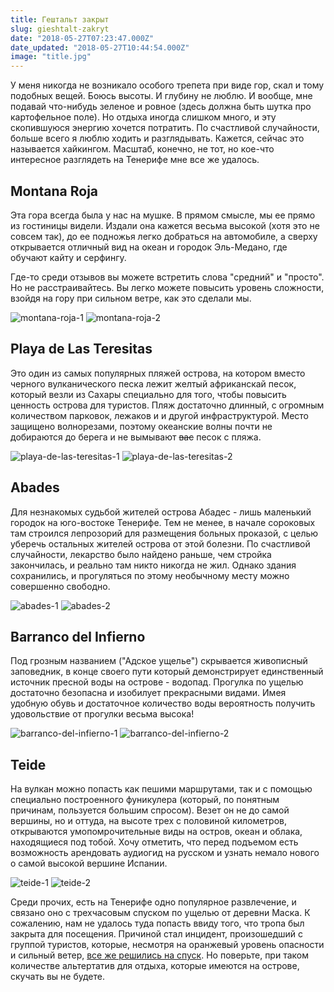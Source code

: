 ```yaml
---
title: Гештальт закрыт
slug: gieshtalt-zakryt
date: "2018-05-27T07:23:47.000Z"
date_updated: "2018-05-27T10:44:54.000Z"
image: "title.jpg"
---
```


У меня никогда не возникало особого трепета при виде гор, скал и тому подобных вещей. Боюсь высоты. И глубину не люблю. И вообще, мне подавай что-нибудь зеленое и ровное (здесь должна быть шутка про картофельное поле). Но отдыха иногда слишком много, и эту скопившуюся энергию хочется потратить. По счастливой случайности, больше всего я люблю ходить и разглядывать. Кажется, сейчас это называется хайкингом. Масштаб, конечно, не тот, но кое-что интересное разглядеть на Тенерифе мне все же удалось.

## Montana Roja

Эта гора всегда была у нас на мушке. В прямом смысле, мы ее прямо из гостиницы видели. Издали она кажется весьма высокой (хотя это не совсем так), до ее подножья легко добраться на автомобиле, а сверху открывается отличный вид на океан и городок Эль-Медано, где обучают кайту и серфингу.

Где-то среди отзывов вы можете встретить слова "средний" и "просто". Но не расстраивайтесь. Вы легко можете повысить уровень сложности, взойдя на гору при сильном ветре, как это сделали мы.

![montana-roja-1](montana-roja-1.jpg)
![montana-roja-2](montana-roja-2.jpg)

## Playa de Las Teresitas

Это один из самых популярных пляжей острова, на котором вместо черного вулканического песка лежит желтый африканскай песок, который везли из Сахары специально для того, чтобы повысить ценность острова для туристов. Пляж достаточно длинный, с огромным количеством парковок, лежаков и и другой инфраструктурой. Место защищено волнорезами, поэтому океанские волны почти не добираются до берега и не вымывают ~~вас~~ песок с пляжа.

![playa-de-las-teresitas-1](playa-de-las-teresitas-1.jpg)
![playa-de-las-teresitas-2](playa-de-las-teresitas-2.jpg)

## Abades

Для незнакомых судьбой жителей острова Абадес - лишь маленький городок на юго-востоке Тенерифе. Тем не менее, в начале сороковых там строился лепрозорий для размещения больных проказой, с целью уберечь остальных жителей острова от этой болезни. По счастливой случайности, лекарство было найдено раньше, чем стройка закончилась, и реально там никто никогда не жил. Однако здания сохранились, и прогуляться по этому необычному месту можно совершенно свободно.

![abades-1](abades-1.jpg)
![abades-2](abades-2.jpg)

## Barranco del Infierno

Под грозным названием ("Адское ущелье") скрывается живописный заповедник, в конце своего пути который демонстрирует единственный источник пресной воды на острове - водопад. Прогулка по ущелью достаточно безопасна и изобилует прекрасными видами. Имея удобную обувь и достаточное количество воды вероятность получить удовольствие от прогулки весьма высока!

![barranco-del-infierno-1](barranco-del-infierno-1.jpg)
![barranco-del-infierno-2](barranco-del-infierno-2.jpg)

## Teide

На вулкан можно попасть как пешими маршрутами, так и с помощью специально построенного фуникулера (который, по понятным причинам, пользуется большим спросом). Везет он не до самой вершины, но и оттуда, на высоте трех с половиной километров, открываются умопомрочительные виды на остров, океан и облака, находящиеся под тобой. Хочу отметить, что перед подъемом есть возможность арендовать аудиогид на русском и узнать немало нового о самой высокой вершине Испании.

![teide-1](teide-1.jpg)
![teide-2](teide-2.jpg)

Среди прочих, есть на Тенерифе одно популярное развлечение, и связано оно с трехчасовым спуском по ущелью от деревни Маска. К сожалению, нам не удалось туда попасть ввиду того, что тропа был закрыта для посещения. Причиной стал инцидент, произошедший с группой туристов, которые, несмотря на оранжевый уровень опасности и сильный ветер, [все же решились на спуск](http://walkingtenerife.co.uk/why-masca-barranco-had-to-be-closed.htm). Но поверьте, при таком количестве альтертатив для отдыха, которые имеются на острове, скучать вы не будете.
